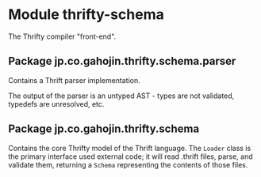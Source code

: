 # Module thrifty-schema

The Thrifty compiler "front-end".

## Package jp.co.gahojin.thrifty.schema.parser

Contains a Thrift parser implementation.

The output of the parser is an untyped AST - types are not validated, typedefs are unresolved, etc.

## Package jp.co.gahojin.thrifty.schema

Contains the core Thrifty model of the Thrift language.  The `Loader` class is the primary
interface used external code; it will read .thrift files, parse, and validate them, returning
a `Schema` representing the contents of those files.